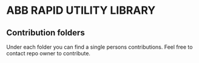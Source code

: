 <h1>ABB RAPID UTILITY LIBRARY</h1>
<h2>Contribution folders</h2>
Under each folder you can find a single persons contributions.
Feel free to contact repo owner to contribute.
